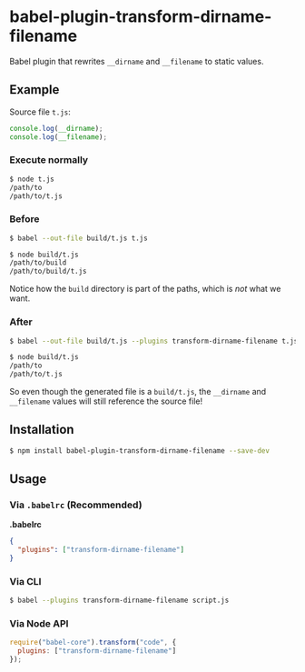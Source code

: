 # babel-plugin-transform-dirname-filename

Babel plugin that rewrites `__dirname` and `__filename` to static values.

## Example

Source file `t.js`:

```javascript
console.log(__dirname);
console.log(__filename);
```

### Execute normally

```sh
$ node t.js
/path/to
/path/to/t.js
```

### Before

```sh
$ babel --out-file build/t.js t.js

$ node build/t.js
/path/to/build
/path/to/build/t.js
```

Notice how the `build` directory is part of the paths, which is _not_ what we
want.

### After

```sh
$ babel --out-file build/t.js --plugins transform-dirname-filename t.js

$ node build/t.js
/path/to
/path/to/t.js
```

So even though the generated file is a `build/t.js`, the `__dirname` and
`__filename` values will still reference the source file!


## Installation

```sh
$ npm install babel-plugin-transform-dirname-filename --save-dev
```


## Usage

### Via `.babelrc` (Recommended)

**.babelrc**

```json
{
  "plugins": ["transform-dirname-filename"]
}
```

### Via CLI

```sh
$ babel --plugins transform-dirname-filename script.js
```

### Via Node API

```javascript
require("babel-core").transform("code", {
  plugins: ["transform-dirname-filename"]
});
```
